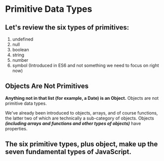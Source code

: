 # Primitive Data Types
## Let's review the six types of primitives:
1. undefined
2. null
3. boolean
4. string
5. number
6. symbol (Introduced in ES6 and not something we need to focus on right now)

## Objects Are Not Primitives
**Anything not in that list (for example, a Date) is an Object.** Objects are not primitive data types.

We've already been introduced to objects, arrays, and of course functions, the latter two of which are technically a sub-category of objects. Objects ***(including arrays and functions and other types of objects)*** have properties.

## The six primitive types, plus object, make up the seven fundamental types of JavaScript.
